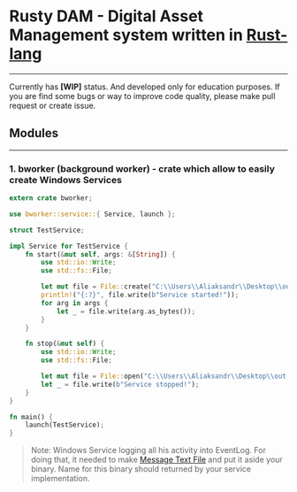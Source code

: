 # Rusty DAM - Digital Asset Management system written in [Rust-lang]
---

Currently has **[WIP]** status. And developed only for education purposes.
If you are find some bugs or way to improve code quality, please make pull request or create issue.

## Modules 
---

### 1. bworker (background worker) - crate which allow to easily create Windows Services 

```rust
extern crate bworker;

use bworker::service::{ Service, launch };

struct TestService;

impl Service for TestService {
    fn start(&mut self, args: &[String]) {
        use std::io::Write;
        use std::fs::File;

        let mut file = File::create("C:\\Users\\Aliaksandr\\Desktop\\out.txt").expect("Could not open file");
        println!("{:?}", file.write(b"Service started!"));
        for arg in args {
            let _ = file.write(arg.as_bytes());
        }
    }

    fn stop(&mut self) {
        use std::io::Write;
        use std::fs::File;

        let mut file = File::open("C:\\Users\\Aliaksandr\\Desktop\\out.txt").expect("Could not open file");
        let _ = file.write(b"Service stopped!");
    }
}

fn main() {
    launch(TestService);
}
```

> Note: Windows Service logging all his activity into EventLog. For doing that, it needed to make [Message Text File]
> and put it aside your binary. Name for this binary should returned by your service implementation.

[Rust-lang]: https://www.rust-lang.org 
[Message Text File]: https://msdn.microsoft.com/en-us/library/windows/desktop/dd996906(v=vs.85).aspx
